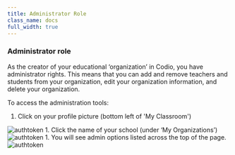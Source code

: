 ```yaml
---
title: Administrator Role
class_name: docs
full_width: true
---
```


### Administrator role
As the creator of your educational ‘organization’ in Codio, you have administrator rights. This means that you can add and remove teachers and students from your organization, edit your organization information, and delete your organization.

To access the administration tools:

1. Click on your profile picture (bottom left of  'My Classroom') 
<img alt="authtoken" src="/img/docs/class_administration/profilepic.png" class="simple"/>
1. Click the name of your school (under ‘My Organizations’)
<img alt="authtoken" src="/img/docs/class_administration/addteachers/myschoolorg.png" class="simple"/>
1. You will see admin options listed across the top of the page. 
<img alt="authtoken" src="/img/docs/manage_organisation/memberstab.png" class="simple"/>



